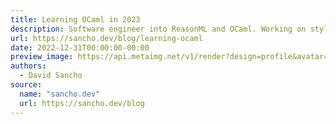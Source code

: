 ```yaml
---
title: Learning OCaml in 2023
description: Software engineer into ReasonML and OCaml. Working on styled-ppx and UI stuff at Ahrefs. Co-host at emelle.tv
url: https://sancho.dev/blog/learning-ocaml
date: 2022-12-31T00:00:00-00:00
preview_image: https://api.metaimg.net/v1/render?design=profile&avatar=https://avatars.githubusercontent.com/u/3763599?v=4&name=David+Sancho&handler=%40davesnx&description=Software+engineer.+Currently+working+at+Ahrefs+remotely+on+UI+stuff+and+building+styled-ppx.+Previously+%40draftbit+%40Typeform.+++++++++++++++++++++++++++++++++++++++++++++++++++++++++++++++++++++++++++++++++++++++++++Co-host+at+https%3A%2F%2Femelle.tv&backgroundColor=191919&textColor=ced0d2
authors:
  - David Sancho
source:
  name: "sancho.dev"
  url: https://sancho.dev/blog
---
```

